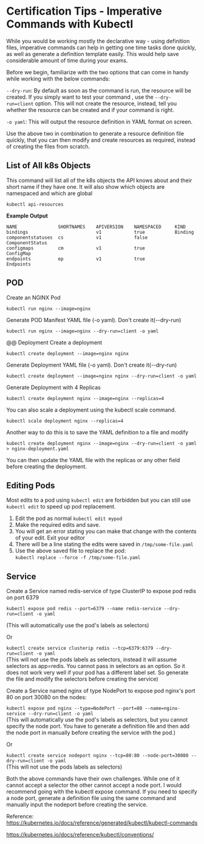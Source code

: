 # Certification Tips - Imperative Commands with Kubectl

While you would be working mostly the declarative way - using definition files, imperative commands can help in getting one time tasks done quickly, as well as generate a definition template easily. This would help save considerable amount of time during your exams.

Before we begin, familiarize with the two options that can come in handy while working with the below commands:

`--dry-run`: By default as soon as the command is run, the resource will be created. If you simply want to test your command , use the `--dry-run=client` option. This will not create the resource, instead, tell you whether the resource can be created and if your command is right.

`-o yaml`: This will output the resource definition in YAML format on screen.

Use the above two in combination to generate a resource definition file quickly, that you can then modify and create resources as required, instead of creating the files from scratch.

## List of All k8s Objects

This command will list all of the k8s objects the API knows about and their short name if they have one.  It will also show which objects are namespaced and which are global

`kubectl api-resources`

**Example Output**

```
NAME               SHORTNAMES    APIVERSION    NAMESPACED     KIND
bindings                         v1            true           Binding
componentstatuses  cs            v1            false          ComponentStatus
configmaps         cm            v1            true           ConfigMap
endpoints          ep            v1            true           Endpoints
```

## POD
Create an NGINX Pod

`kubectl run nginx --image=nginx`

Generate POD Manifest YAML file (-o yaml). Don't create it(--dry-run)

`kubectl run nginx --image=nginx --dry-run=client -o yaml`

@@ Deployment
Create a deployment

`kubectl create deployment --image=nginx nginx`

Generate Deployment YAML file (-o yaml). Don't create it(--dry-run)

`kubectl create deployment --image=nginx nginx --dry-run=client -o yaml`

Generate Deployment with 4 Replicas

`kubectl create deployment nginx --image=nginx --replicas=4`

You can also scale a deployment using the kubectl scale command.

`kubectl scale deployment nginx --replicas=4`

Another way to do this is to save the YAML definition to a file and modify

`kubectl create deployment nginx --image=nginx --dry-run=client -o yaml > nginx-deployment.yaml`

You can then update the YAML file with the replicas or any other field before creating the deployment.

## Editing Pods

Most edits to a pod using `kubectl edit` are forbidden but you can still use `kubectl edit` to speed up pod replacement.

1. Edit the pod as normal `kubectl edit mypod`
2. Make the required edits and save.
3. You will get an error stating you can make that change with the contents of your edit.   Exit your editor
4. There will be a line stating the edits were saved in `/tmp/some-file.yaml`
5. Use the above saved file to replace the pod:  
`kubectl replace --force -f /tmp/some-file.yaml`

## Service

Create a Service named redis-service of type ClusterIP to expose pod redis on port 6379

`kubectl expose pod redis --port=6379 --name redis-service --dry-run=client -o yaml`

(This will automatically use the pod's labels as selectors)

Or

`kubectl create service clusterip redis --tcp=6379:6379 --dry-run=client -o yaml`  
(This will not use the pods labels as selectors, instead it will assume selectors as app=redis. You cannot pass in selectors as an option. So it does not work very well if your pod has a different label set. So generate the file and modify the selectors before creating the service)

Create a Service named nginx of type NodePort to expose pod nginx's port 80 on port 30080 on the nodes:

`kubectl expose pod nginx --type=NodePort --port=80 --name=nginx-service --dry-run=client -o yaml`  
(This will automatically use the pod's labels as selectors, but you cannot specify the node port. You have to generate a definition file and then add the node port in manually before creating the service with the pod.)

Or

`kubectl create service nodeport nginx --tcp=80:80 --node-port=30080 --dry-run=client -o yaml`  
(This will not use the pods labels as selectors)

Both the above commands have their own challenges. While one of it cannot accept a selector the other cannot accept a node port. I would recommend going with the kubectl expose command. If you need to specify a node port, generate a definition file using the same command and manually input the nodeport before creating the service.

Reference:  
https://kubernetes.io/docs/reference/generated/kubectl/kubectl-commands

https://kubernetes.io/docs/reference/kubectl/conventions/